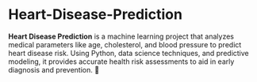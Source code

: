 # Heart-Disease-Prediction
**Heart Disease Prediction** is a machine learning project that analyzes medical parameters like age, cholesterol, and blood pressure to predict heart disease risk. Using Python, data science techniques, and predictive modeling, it provides accurate health risk assessments to aid in early diagnosis and prevention. 🚀

